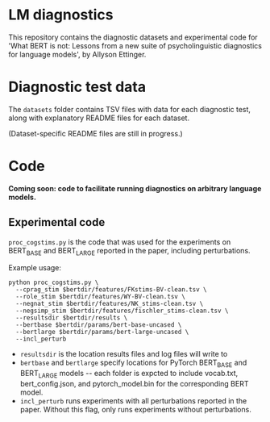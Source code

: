 # LM diagnostics

This repository contains the diagnostic datasets and experimental code for 'What BERT is not: Lessons from a new suite of psycholinguistic diagnostics for language models', by Allyson Ettinger.

# Diagnostic test data

The `datasets` folder contains TSV files with data for each diagnostic test, along with explanatory README files for each dataset.

(Dataset-specific README files are still in progress.)

# Code

**Coming soon: code to facilitate running diagnostics on arbitrary language models.**

## Experimental code

`proc_cogstims.py` is the code that was used for the experiments on BERT<sub>BASE</sub> and BERT<sub>LARGE</sub> reported in the paper, including perturbations.

Example usage:
```
python proc_cogstims.py \
  --cprag_stim $bertdir/features/FKstims-BV-clean.tsv \
  --role_stim $bertdir/features/WY-BV-clean.tsv \
  --negnat_stim $bertdir/features/NK_stims-clean.tsv \
  --negsimp_stim $bertdir/features/fischler_stims-clean.tsv \
  --resultsdir $bertdir/results \
  --bertbase $bertdir/params/bert-base-uncased \
  --bertlarge $bertdir/params/bert-large-uncased \
  --incl_perturb
```

* `resultsdir` is the location results files and log files will write to
* `bertbase` and `bertlarge` specify locations for PyTorch BERT<sub>BASE</sub> and BERT<sub>LARGE</sub> models -- each folder is expcted to include vocab.txt, bert_config.json, and pytorch_model.bin for the corresponding BERT model.
* `incl_perturb` runs experiments with all perturbations reported in the paper. Without this flag, only runs experiments without perturbations.
